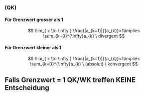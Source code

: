 ### (QK)
#### Für Grenzwert grosser als 1
$$
\lim_{ k \to \infty } \frac{|a_{k+1}|}{a_{k}}>1\implies \sum_{k=0}^{\infty}a_{k} \ divergent
$$

#### Für Grenzwert kleiner als 1
$$
\lim_{ k \to \infty } \frac{|a_{k+1}|}{a_{k}}<1\implies \sum_{k=0}^{\infty}a_{k} \ (absolut) \ konvergent
$$

## Falls Grenzwert = 1 QK/WK treffen KEINE Entscheidung